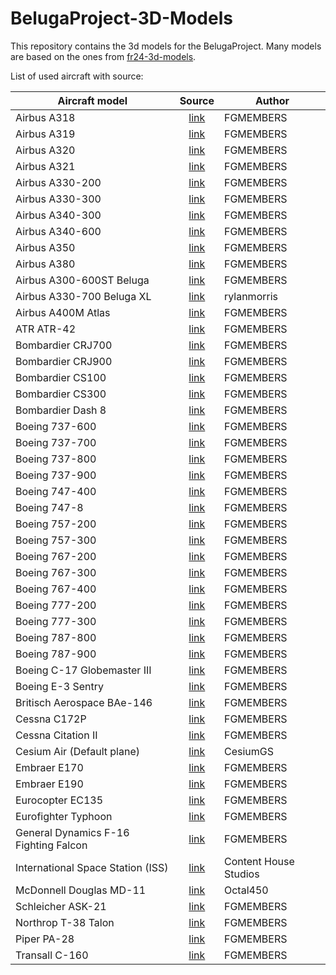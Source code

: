 # BelugaProject-3D-Models

This repository contains the 3d models for the BelugaProject. Many models are based on the ones from [fr24-3d-models](https://github.com/Flightradar24/fr24-3d-models).

List of used aircraft with source:

| Aircraft model                        |                       Source                        | Author                |
| ------------------------------------- | :-------------------------------------------------: | --------------------- |
| Airbus A318                           |  [link](https://github.com/FGMEMBERS/A320-family)   | FGMEMBERS             |
| Airbus A319                           |  [link](https://github.com/FGMEMBERS/A320-family)   | FGMEMBERS             |
| Airbus A320                           |  [link](https://github.com/FGMEMBERS/A320-family)   | FGMEMBERS             |
| Airbus A321                           |  [link](https://github.com/FGMEMBERS/A320-family)   | FGMEMBERS             |
| Airbus A330-200                       |    [link](https://github.com/FGMEMBERS/A330-200)    | FGMEMBERS             |
| Airbus A330-300                       |    [link](https://github.com/FGMEMBERS/A330-300)    | FGMEMBERS             |
| Airbus A340-300                       |   [link](https://github.com/FGMEMBERS/A340-313X)    | FGMEMBERS             |
| Airbus A340-600                       |  [link](https://github.com/FGMEMBERS/A340-600HGW)   | FGMEMBERS             |
| Airbus A350                           |    [link](https://github.com/FGMEMBERS/A350XWB)     | FGMEMBERS             |
| Airbus A380                           |   [link](https://github.com/FGMEMBERS/A380-omega)   | FGMEMBERS             |
| Airbus A300-600ST Beluga              |   [link](https://github.com/FGMEMBERS/A300-600ST)   | FGMEMBERS             |
| Airbus A330-700 Beluga XL             |            [link](https://skfb.ly/oL7DN)            | rylanmorris           |
| Airbus A400M Atlas                    |     [link](https://github.com/FGMEMBERS/a400m)      | FGMEMBERS             |
| ATR ATR-42                            |   [link](https://github.com/FGMEMBERS/ATR-42-500)   | FGMEMBERS             |
| Bombardier CRJ700                     | [link](https://github.com/FGMEMBERS/CRJ700-family)  | FGMEMBERS             |
| Bombardier CRJ900                     | [link](https://github.com/FGMEMBERS/CRJ700-family)  | FGMEMBERS             |
| Bombardier CS100                      |    [link](https://github.com/FGMEMBERS/CSeries)     | FGMEMBERS             |
| Bombardier CS300                      |    [link](https://github.com/FGMEMBERS/CSeries)     | FGMEMBERS             |
| Bombardier Dash 8                     |      [link](https://github.com/FGMEMBERS/Q400)      | FGMEMBERS             |
| Boeing 737-600                        |     [link](https://github.com/FGMEMBERS/737NG)      | FGMEMBERS             |
| Boeing 737-700                        |     [link](https://github.com/FGMEMBERS/737NG)      | FGMEMBERS             |
| Boeing 737-800                        |    [link](https://github.com/FGMEMBERS/737-800)     | FGMEMBERS             |
| Boeing 737-900                        |     [link](https://github.com/FGMEMBERS/737NG)      | FGMEMBERS             |
| Boeing 747-400                        |    [link](https://github.com/FGMEMBERS/747-400)     | FGMEMBERS             |
| Boeing 747-8                          |     [link](https://github.com/FGMEMBERS/747-8i)     | FGMEMBERS             |
| Boeing 757-200                        |    [link](https://github.com/FGMEMBERS/757-200)     | FGMEMBERS             |
| Boeing 757-300                        |    [link](https://github.com/FGMEMBERS/757-200)     | FGMEMBERS             |
| Boeing 767-200                        |      [link](https://github.com/FGMEMBERS/767)       | FGMEMBERS             |
| Boeing 767-300                        |    [link](https://github.com/FGMEMBERS/767-300)     | FGMEMBERS             |
| Boeing 767-400                        |      [link](https://github.com/FGMEMBERS/767)       | FGMEMBERS             |
| Boeing 777-200                        |      [link](https://github.com/FGMEMBERS/777)       | FGMEMBERS             |
| Boeing 777-300                        |      [link](https://github.com/FGMEMBERS/777)       | FGMEMBERS             |
| Boeing 787-800                        |     [link](https://github.com/FGMEMBERS/787-8)      | FGMEMBERS             |
| Boeing 787-900                        |     [link](https://github.com/FGMEMBERS/787-9)      | FGMEMBERS             |
| Boeing C-17 Globemaster III           |      [link](https://github.com/FGMEMBERS/C-17)      | FGMEMBERS             |
| Boeing E-3 Sentry                     |      [link](https://github.com/FGMEMBERS/707)       | FGMEMBERS             |
| Britisch Aerospace BAe-146            |   [link](https://github.com/FGMEMBERS/Jumbolino)    | FGMEMBERS             |
| Cessna C172P                          | [link](https://github.com/FGMEMBERS/c172p-detailed) | FGMEMBERS             |
| Cessna Citation II                    |    [link](https://github.com/FGMEMBERS/Citation)    | FGMEMBERS             |
| Cesium Air (Default plane)            |     [link](https://github.com/CesiumGS/cesium)      | CesiumGS              |
| Embraer E170                          |  [link](https://github.com/FGMEMBERS/E-jet-family)  | FGMEMBERS             |
| Embraer E190                          |  [link](https://github.com/FGMEMBERS/E-jet-family)  | FGMEMBERS             |
| Eurocopter EC135                      |     [link](https://github.com/FGMEMBERS/ec135)      | FGMEMBERS             |
| Eurofighter Typhoon                   |  [link](https://github.com/FGMEMBERS/eurofighter)   | FGMEMBERS             |
| General Dynamics F-16 Fighting Falcon |      [link](https://github.com/FGMEMBERS/f16)       | FGMEMBERS             |
| International Space Station (ISS)     |            [link](https://skfb.ly/o8ODZ)            | Content House Studios |
| McDonnell Douglas MD-11               |      [link](https://github.com/Octal450/MD-11)      | Octal450              |
| Schleicher ASK-21                     |     [link](https://github.com/FGMEMBERS/ASK21)      | FGMEMBERS             |
| Northrop T-38 Talon                   |      [link](https://github.com/FGMEMBERS/T38)       | FGMEMBERS             |
| Piper PA-28                           |  [link](https://github.com/FGMEMBERS/Piper-PA-28)   | FGMEMBERS             |
| Transall C-160                        | [link](https://github.com/FGMEMBERS/C-160-Transall) | FGMEMBERS             |
